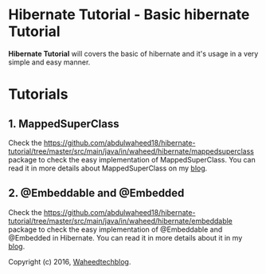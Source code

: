 Hibernate Tutorial - Basic hibernate Tutorial 
==============================================

**Hibernate Tutorial** will covers the basic of hibernate and it's usage in a very simple and easy manner.

# Tutorials

## 1. MappedSuperClass
Check the https://github.com/abdulwaheed18/hibernate-tutorial/tree/master/src/main/java/in/waheed/hibernate/mappedsuperclass package to check the easy implementation of MappedSuperClass. You can read it in more details about MappedSuperClass on my [blog](http://www.waheedtechblog.in/2016/12/what-is-mappedsuperclass-in-hibernate.html).

## 2. @Embeddable and @Embedded
Check the https://github.com/abdulwaheed18/hibernate-tutorial/tree/master/src/main/java/in/waheed/hibernate/embeddable package to check the easy implementation of @Embeddable and @Embedded in Hibernate. You can read it in more details about it in my [blog](http://www.waheedtechblog.in/2016/12/embeddable-and-embedded-in-hibernate.html).

Copyright (c) 2016, [Waheedtechblog](http://www.waheedtechblog.in/).
